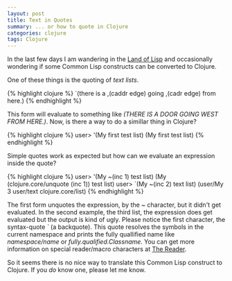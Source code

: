 ```yaml
---
layout: post
title: Text in Quotes
summary: ... or how to quote in Clojure
categories: clojure
tags: Clojure
---
```


In the last few days I am wandering in the [Land of
Lisp](http://www.amazon.de/Land-Lisp-Learn-Program-Game/dp/1593272812/)
and occasionally wondering if some Common Lisp constructs can be
converted to Clojure.

One of these things is the quoting of _text lists_.

{% highlight clojure %}
  `(there is a ,(caddr edge) going ,(cadr edge) from here.)
{% endhighlight %}

This form will evaluate to something like 
_(THERE IS A DOOR GOING WEST FROM HERE.)_. Now, is there a way to do a
simillar thing in Clojure?

{% highlight clojure %}
  user> '(My first test list)
  (My first test list)
{% endhighlight %}

Simple quotes work as expected but how can we evaluate an expression
inside the quote?

{% highlight clojure %}
  user> '(My ~(inc 1) test list)
  (My (clojure.core/unquote (inc 1)) test list)
  user> `(My ~(inc 2) text list)
  (user/My 3 user/text clojure.core/list)
{% endhighlight %}

The first form unquotes the expression, by the _~_ character, but it didn't get
evaluated. In the second example, the third list, the expression does
get evaluated but the output is kind of ugly. Please notice the first
character, the syntax-quote _&#96;_ (a backquote). This quote resolves the
symbols in the current namespace and prints the fully quallified name
like _namespace/name_ or _fully.qualified.Classname_. You can get more
information on special reader/macro characters at [The Reader](http://clojure.org/reader).

So it seems there is no nice way to translate this Common Lisp
construct to Clojure. If you _do_ know one, please let
me know.


